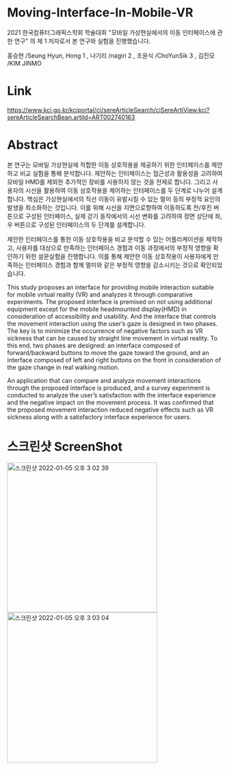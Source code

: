 # Moving-Interface-In-Mobile-VR
2021 한국컴퓨터그래픽스학회 학술대회 "모바일 가상현실에서의 이동 인터페이스에 관한 연구" 의 제 1 저자로서 본 연구와 실험을 진행했습니다.

홍승현 /Seung Hyun, Hong 1 ,  나기리 /nagiri 2 ,  조윤식 /ChoYunSik 3 ,  김진모 /KIM JINMO 

# Link
https://www.kci.go.kr/kciportal/ci/sereArticleSearch/ciSereArtiView.kci?sereArticleSearchBean.artiId=ART002740163

# Abstract
본 연구는 모바일 가상현실에 적합한 이동 상호작용을 제공하기 위한 인터페이스를 제안하고 비교 실험을 통해 분석합니다.
제안하는 인터페이스는 접근성과 활용성을 고려하여 모바일 HMD를 제외한 추가적인 장비를 사용하지 않는 것을 전제로 합니다. 
그리고 사용자의 시선을 활용하여 이동 상호작용을 제어하는 인터페이스를 두 단계로 나누어 설계합니다. 
핵심은 가상현실에서의 직선 이동이 유발시킬 수 있는 멀미 등의 부정적 요인의 발생을 최소화하는 것입니다. 
이를 위해 시선을 지면으로향하여 이동하도록 전/후진 버튼으로 구성된 인터페이스, 실제 걷기 동작에서의 시선 변화를 고려하여 정면 상단에 좌, 우 버튼으로 구성된 인터페이스의 두 단계를 설계합니다. 

제안한 인터페이스를 통한 이동 상호작용을 비교 분석할 수 있는 어플리케이션을 제작하고, 사용자를 대상으로 만족하는 인터페이스 경험과 이동 과정에서의 부정적 영향을 확인하기 위한 설문실험을 진행합니다. 
이를 통해 제안한 이동 상호작용이 사용자에게 만족하는 인터페이스 경험과 함께 멀미와 같은 부정적 영향을 감소시키는 것으로 확인되었습니다.

This study proposes an interface for providing mobile interaction suitable for mobile virtual reality (VR) and analyzes it through comparative experiments. The proposed interface is premised on not using additional equipment except for the mobile headmounted display(HMD) in consideration of accessibility and usability. And the interface that controls the movement interaction using the user’s gaze is designed in two phases. The key is to minimize the occurrence of negative factors such as VR sickness that can be caused by straight line movement in virtual reality. To this end, two phases are designed: an interface composed of forward/backward buttons to move the gaze toward the ground, and an interface composed of left and right buttons on the front in consideration of the gaze change in real walking motion. 

An application that can compare and analyze movement interactions through the proposed interface is produced, and a survey experiment is conducted to analyze the user’s satisfaction with the interface experience and the negative impact on the movement process. It was confirmed that the proposed movement interaction reduced negative effects such as VR sickness along with a satisfactory interface experience for users.

# 스크린샷 ScreenShot
<img width="350" alt="스크린샷 2022-01-05 오후 3 02 39" src="https://user-images.githubusercontent.com/93331248/148168207-83d3a332-ee30-4e8b-8c8f-0bf2d13316eb.png">

<img width="351" alt="스크린샷 2022-01-05 오후 3 03 04" src="https://user-images.githubusercontent.com/93331248/148168248-8079b46b-09cc-41d1-b5af-168c6cf5e025.png">


